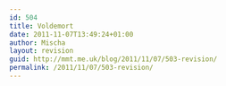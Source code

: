 ```yaml
---
id: 504
title: Voldemort
date: 2011-11-07T13:49:24+01:00
author: Mischa
layout: revision
guid: http://mmt.me.uk/blog/2011/11/07/503-revision/
permalink: /2011/11/07/503-revision/
---
```

